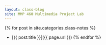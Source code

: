 ```yaml
---
layout: class-blog
site: MMP 460 Multimedia Project Lab
---
```


{% for post in site.categories.class-notes %}
 + [{{ post.title }}]({{ page.url }})
{% endfor %}

